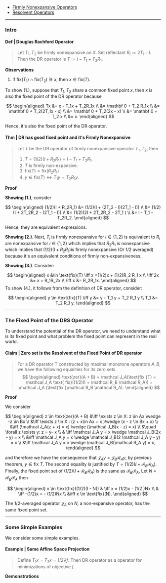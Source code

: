 - [Firmly Nonexpansive Operators](../Operators%20Theory/Firmly%20Nonexpansive%20Operators.md)
- [Resolvent Operators](../Operators%20Theory/Resolvent%20Operators.md)
---
### **Intro**

#### **Def | Douglas Rachford Operator**
> Let $T_1, T_2$ be firmly nonexpansive on $X$. Set reflectant $R_i := 2T_i - I$. Then the DR operator is $T:= I - T_1 + T_2 R_1$. 

**Observations**

1. If $\text{fix}(T_1)\cap \text{fix}(T_2) \ni x$, then $x \in \text{fix}(T)$. 

To show (1.), suppose that $T_1, T_2$ share a common fixed point $x$, then $x$ is also the fixed point of the DR operator because 

$$
\begin{aligned}
    Tx &= x - T_1x + T_2R_1x
    \\
    &= \mathbf 0 + T_2 R_1x 
    \\
    &= \mathbf 0 + T_2(2T_1x - x)
    \\
    &= \mathbf 0 + T_2(2x - x)
    \\
    &= \mathbf 0 + T_2 x 
    \\
    &= x. 
\end{aligned}
$$

Hence, it's also the fixed point of the DR operator. 




#### **Thm | DR has good fixed point and it's Firmly Nonexpansive**
> Let $T$ be the DR operator of firmly nonexpansive operator $T_1, T_2$, then 
> 1. $T = (1/2)(I + R_2 R_1)=I - T_1 + T_2 R_1$. 
> 2. $T$ is firmly non-expansive. 
> 3. $\text{fix}(T) = \text{fix}(R_2R_1)$
> 4. $y \in \text{fix}(T) \iff T_1 y = T_2 R_1 y$. 

**Proof**

**Showing (1.)**, consider 

$$
\begin{aligned}
    (1/2)(I + R_2R_1) &= (1/2)(I + (2T_2 - I)(2T_1 - I))
    \\
    &= (1/2)(I + 2T_2R_2 - (2T_1 - I))
    \\
    &= (1/2)(2I + 2T_2R_2 - 2T_1 )
    \\
    &= I - T_1 - T_2R_2. 
\end{aligned}
$$

Hence, they are equivalent expressions. 

**Showing (2.)**. 
Next, $T_i$ is firmly nonexpansive for $i \in \{1, 2\}$ is equivalent to $R_i$ are nonexpansive for $i \in \{1, 2\}$ which implies that $R_2R_1$ is nonexpansive which implies that $(1/2)(I + R_2 R_1)$is firmly nonexpansive (Or 1/2 averaged) because it's an equivalent conditions of firmly non-expansiveness.

**Showing (3.)**. Consider: 

$$
\begin{aligned}
    x &\in \text{fix}(T) \iff x  =(1/2)x + (1/2)R_2 R_1 x
    \\
    \iff 
    2x &= x + R_1R_2x
    \\
    \iff 
    x &= R_2R_1x. 
\end{aligned}
$$
To show (4.), it follows from the definition of DR operator, consider: 

$$
\begin{aligned}
    y \in \text{fix}(T) \iff y &= y - T_1 y + T_2 R_1 y
    \\
    T_1 &= T_2 R_1 y. 
\end{aligned}
$$


---
### **The Fixed Point of the DRS Operator**

To understand the potential of the DR operator, we need to understand what is its fixed point and what problem the fixed point can represent in the real world. 


#### **Claim | Zero set is the Resolvent of the Fixed Point of DR operator**
> For a DR operator T constructed by maximal monotone operators $A, B$, we have the following equalities for its zero sets. 
> $$
> \begin{aligned}
>     \text{zer}(A + B) = \mathcal J_A(\text{fix }T)
>     = \mathcal J_A \text{ fix}((1/2)(I + \mathcal R_B \mathcal R_A))
>     = \mathcal J_A (\text{fix }\mathcal R_B \mathcal R_A). 
> \end{aligned}
> $$

**Proof**

We consider

$$
\begin{aligned}
    z \in \text{zer}(A + B)
    &\iff 
    \exists z \in X: z \in Ax \wedge  -z \in Bx
    \\
    &\iff 
    \exists z \in X : 
    (z + x\in Ax + x )\wedge 
    (x - z \in Bx + x)
    \\
    &\iff 
    (\mathcal J_A(z + x) = x) 
    \wedge 
    (\mathcal J_B(x - z) = x)
    \\
    &\quad  \forall z \exists y: z = y- x
    \\
    & \iff
    \mathcal J_A y = x \wedge
    \mathcal J_B(2x - y) = x
    \\
    &\iff 
    \mathcal J_A y = x \wedge
    \mathcal J_B(2 \mathcal J_A y - y) = x
    \\
    &\iff 
    \mathcal J_A y = x \wedge
    \mathcal J_B(\mathcal R_A y) = x, 
\end{aligned}
$$

and therefore we have the consequence that $\mathcal J_Ay = \mathcal J_B \mathcal R_A y$, by previous theorem, $y \in \text{fix }T$. 
The second equality is justified by $T = (1/2)(I + \mathcal R_B \mathcal R_A)$. 
Finally, the fixed point set of $(1/2)(I + \mathcal R_B \mathcal R_A)$ is the same as $\mathcal R_B \mathcal R_A$, Let $N = \mathcal R_B \mathcal R_A$ then 

$$
\begin{aligned}
    x \in \text{fix}((1/2)(I - N))
    & \iff 
    x = (1/2)x - (1/2 )Nx
    \\
    & \iff 
    -(1/2)x  = - (1/2)Nx
    \\
    &\iff 
    x \in \text{fix}(N). 
\end{aligned}
$$

The $1/2$-averaged operator $\mathcal J_A$ on $N$, a non-expansive operator, has the same fixed point set. 

---
### **Some Simple Examples**

We consider some simple examples. 

#### **Example | Same Affine Space Projection**
> Define $T_1x = T_2x = 1/2\nabla f$. Then DR operator as a operator for minimizations of objective $f$. 

**Demonstrations**

